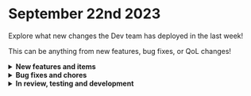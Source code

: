 # September 22nd 2023

Explore what new changes the Dev team has deployed in the last week!

This can be anything from new features, bug fixes, or QoL changes!

<details>
<summary><strong>New features and items</strong></summary>
* Added shallow cloning to templates and scripts
* Added org mapping for Crowdstrike accounts for MSSPs
* Added support for non-standard oAuth implementations to the custom integration
* Added a checkbox on forms for dynamic options to allow setting fields to always skip caching
</details>

<details>
<summary><strong>Bug fixes and chores</strong></summary>
* Lazy load org_variables in the engine to resolve issues with workflows that have large or a large number of org_vars
* Added Microsoft Graph permissions to be able to access retention events and sharepoint
* Fixed some problems with the OpenAI integration when using Azure hosting for the chate completions endpoint
* Updated the core Mock action to always be shown as "mocked" in the workflow builder
* Adjusted timeout for ConnectWise Control Invoke Command action to use the max task timeout instead of 60 seconds
* Replaced out dated verbage from User Invites to Authorized Users
* Prevent sending batch requests to kafka that are larger than the kafka max_request setting
* Enabled multi-tenancy for Auvik, Sonicwall, and Sophos
* Increased max workflow timeout from 7 days to 30 days
</details>

<details>
<summary><strong>In review, testing and development</strong></summary>
* Highlight connected tasks when hovering on arrow connectors
* Updates to the Jinja live editor tool to allow for multiple tabs and a better UX
* Implement Istio in Kubernetes cluster to allow for better observability and control of network traffic
* Improvements to workflow builder UI when viewing workflows that are synced clones or installed via a crate
* Liongard integration
* Godaddy integration
</details>
